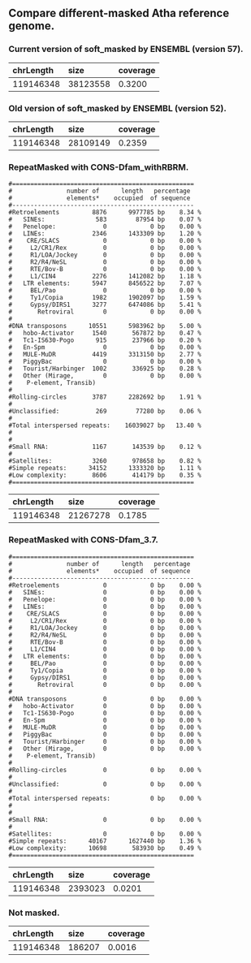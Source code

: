 ## Compare different-masked Atha reference genome.

### Current version of soft_masked by ENSEMBL (version 57).

| chrLength | size     | coverage |
|:----------|:---------|:---------|
| 119146348 | 38123558 | 0.3200   |

### Old version of soft_masked by ENSEMBL (version 52).

| chrLength | size     | coverage |
|:----------|:---------|:---------|
| 119146348 | 28109149 | 0.2359   |

### RepeatMasked with CONS-Dfam_withRBRM.

```shell
#==================================================
#               number of      length   percentage
#               elements*    occupied  of sequence
#--------------------------------------------------
#Retroelements         8876      9977785 bp    8.34 %
#   SINEs:              583        87954 bp    0.07 %
#   Penelope:             0            0 bp    0.00 %
#   LINEs:             2346      1433309 bp    1.20 %
#    CRE/SLACS            0            0 bp    0.00 %
#     L2/CR1/Rex          0            0 bp    0.00 %
#     R1/LOA/Jockey       0            0 bp    0.00 %
#     R2/R4/NeSL          0            0 bp    0.00 %
#     RTE/Bov-B           0            0 bp    0.00 %
#     L1/CIN4          2276      1412082 bp    1.18 %
#   LTR elements:      5947      8456522 bp    7.07 %
#     BEL/Pao             0            0 bp    0.00 %
#     Ty1/Copia        1982      1902097 bp    1.59 %
#     Gypsy/DIRS1      3277      6474086 bp    5.41 %
#       Retroviral        0            0 bp    0.00 %
#
#DNA transposons      10551      5983962 bp    5.00 %
#   hobo-Activator     1540       567872 bp    0.47 %
#   Tc1-IS630-Pogo      915       237966 bp    0.20 %
#   En-Spm                0            0 bp    0.00 %
#   MULE-MuDR          4419      3313150 bp    2.77 %
#   PiggyBac              0            0 bp    0.00 %
#   Tourist/Harbinger  1002       336925 bp    0.28 %
#   Other (Mirage,        0            0 bp    0.00 %
#    P-element, Transib)
#
#Rolling-circles       3787      2282692 bp    1.91 %
#
#Unclassified:          269        77280 bp    0.06 %
#
#Total interspersed repeats:    16039027 bp   13.40 %
#
#
#Small RNA:            1167       143539 bp    0.12 %
#
#Satellites:           3260       978658 bp    0.82 %
#Simple repeats:      34152      1333320 bp    1.11 %
#Low complexity:       8606       414179 bp    0.35 %
#==================================================
```

| chrLength | size     | coverage |
|:----------|:---------|:---------|
| 119146348 | 21267278 | 0.1785   |

### RepeatMasked with CONS-Dfam_3.7.

```shell
#==================================================
#               number of      length   percentage
#               elements*    occupied  of sequence
#--------------------------------------------------
#Retroelements            0            0 bp    0.00 %
#   SINEs:                0            0 bp    0.00 %
#   Penelope:             0            0 bp    0.00 %
#   LINEs:                0            0 bp    0.00 %
#    CRE/SLACS            0            0 bp    0.00 %
#     L2/CR1/Rex          0            0 bp    0.00 %
#     R1/LOA/Jockey       0            0 bp    0.00 %
#     R2/R4/NeSL          0            0 bp    0.00 %
#     RTE/Bov-B           0            0 bp    0.00 %
#     L1/CIN4             0            0 bp    0.00 %
#   LTR elements:         0            0 bp    0.00 %
#     BEL/Pao             0            0 bp    0.00 %
#     Ty1/Copia           0            0 bp    0.00 %
#     Gypsy/DIRS1         0            0 bp    0.00 %
#       Retroviral        0            0 bp    0.00 %
#
#DNA transposons          0            0 bp    0.00 %
#   hobo-Activator        0            0 bp    0.00 %
#   Tc1-IS630-Pogo        0            0 bp    0.00 %
#   En-Spm                0            0 bp    0.00 %
#   MULE-MuDR             0            0 bp    0.00 %
#   PiggyBac              0            0 bp    0.00 %
#   Tourist/Harbinger     0            0 bp    0.00 %
#   Other (Mirage,        0            0 bp    0.00 %
#    P-element, Transib)
#
#Rolling-circles          0            0 bp    0.00 %
#
#Unclassified:            0            0 bp    0.00 %
#
#Total interspersed repeats:           0 bp    0.00 %
#
#
#Small RNA:               0            0 bp    0.00 %
#
#Satellites:              0            0 bp    0.00 %
#Simple repeats:      40167      1627440 bp    1.36 %
#Low complexity:      10698       583930 bp    0.49 %
#==================================================
```

| chrLength | size    | coverage |
|:----------|:--------|:---------|
| 119146348 | 2393023 | 0.0201   |

### Not masked.

| chrLength | size   | coverage |
|:----------|:-------|:---------|
| 119146348 | 186207 | 0.0016   |

